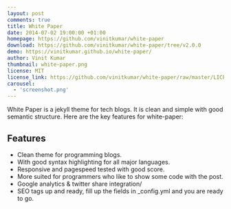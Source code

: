 ```yaml
---
layout: post
comments: true
title: White Paper
date: 2014-07-02 19:00:00 +01:00
homepage: https://github.com/vinitkumar/white-paper
download: https://github.com/vinitkumar/white-paper/tree/v2.0.0
demo: https://vinitkumar.github.io/white-paper/
author: Vinit Kumar
thumbnail: white-paper.png
license: MIT
license_link: https://github.com/vinitkumar/white-paper/raw/master/LICENSE
carousel:
  - 'screenshot.png'
---
```


White Paper is a jekyll theme for tech blogs. It is clean and simple with good semantic structure. Here are the key features for white-paper:

## Features

* Clean theme for programming blogs.
* With good syntax highlighting for all major languages.
* Responsive and pagespeed tested with good score.
* More suited for programmers who like to show some code with the post.
* Google analytics & twitter share integration/
* SEO tags up and ready, fill up the fields in _config.yml and you are   ready to go.
